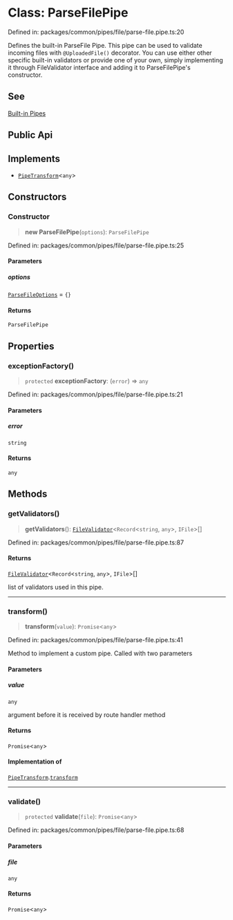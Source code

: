 # Class: ParseFilePipe

Defined in: packages/common/pipes/file/parse-file.pipe.ts:20

Defines the built-in ParseFile Pipe. This pipe can be used to validate incoming files
with `@UploadedFile()` decorator. You can use either other specific built-in validators
or provide one of your own, simply implementing it through FileValidator interface
and adding it to ParseFilePipe's constructor.

## See

[Built-in Pipes](https://docs.nestjs.com/pipes#built-in-pipes)

## Public Api

## Implements

- [`PipeTransform`](../interfaces/PipeTransform.md)\<`any`\>

## Constructors

### Constructor

> **new ParseFilePipe**(`options`): `ParseFilePipe`

Defined in: packages/common/pipes/file/parse-file.pipe.ts:25

#### Parameters

##### options

[`ParseFileOptions`](../interfaces/ParseFileOptions.md) = `{}`

#### Returns

`ParseFilePipe`

## Properties

### exceptionFactory()

> `protected` **exceptionFactory**: (`error`) => `any`

Defined in: packages/common/pipes/file/parse-file.pipe.ts:21

#### Parameters

##### error

`string`

#### Returns

`any`

## Methods

### getValidators()

> **getValidators**(): [`FileValidator`](FileValidator.md)\<`Record`\<`string`, `any`\>, `IFile`\>[]

Defined in: packages/common/pipes/file/parse-file.pipe.ts:87

#### Returns

[`FileValidator`](FileValidator.md)\<`Record`\<`string`, `any`\>, `IFile`\>[]

list of validators used in this pipe.

***

### transform()

> **transform**(`value`): `Promise`\<`any`\>

Defined in: packages/common/pipes/file/parse-file.pipe.ts:41

Method to implement a custom pipe.  Called with two parameters

#### Parameters

##### value

`any`

argument before it is received by route handler method

#### Returns

`Promise`\<`any`\>

#### Implementation of

[`PipeTransform`](../interfaces/PipeTransform.md).[`transform`](../interfaces/PipeTransform.md#transform)

***

### validate()

> `protected` **validate**(`file`): `Promise`\<`any`\>

Defined in: packages/common/pipes/file/parse-file.pipe.ts:68

#### Parameters

##### file

`any`

#### Returns

`Promise`\<`any`\>
